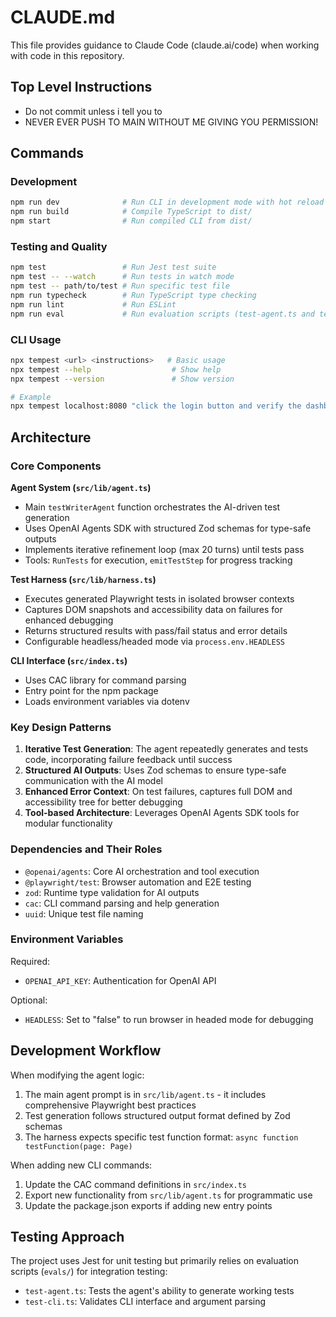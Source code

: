 # CLAUDE.md

This file provides guidance to Claude Code (claude.ai/code) when working with code in this repository.

## Top Level Instructions

- Do not commit unless i tell you to
- NEVER EVER PUSH TO MAIN WITHOUT ME GIVING YOU PERMISSION!

## Commands

### Development

```bash
npm run dev              # Run CLI in development mode with hot reload
npm run build            # Compile TypeScript to dist/
npm start                # Run compiled CLI from dist/
```

### Testing and Quality

```bash
npm test                 # Run Jest test suite
npm test -- --watch      # Run tests in watch mode
npm test -- path/to/test # Run specific test file
npm run typecheck        # Run TypeScript type checking
npm run lint             # Run ESLint
npm run eval             # Run evaluation scripts (test-agent.ts and test-cli.ts). DO NOT Run unless i tell you to
```

### CLI Usage

```bash
npx tempest <url> <instructions>   # Basic usage
npx tempest --help                  # Show help
npx tempest --version               # Show version

# Example
npx tempest localhost:8080 "click the login button and verify the dashboard loads"
```

## Architecture

### Core Components

**Agent System (`src/lib/agent.ts`)**

- Main `testWriterAgent` function orchestrates the AI-driven test generation
- Uses OpenAI Agents SDK with structured Zod schemas for type-safe outputs
- Implements iterative refinement loop (max 20 turns) until tests pass
- Tools: `RunTests` for execution, `emitTestStep` for progress tracking

**Test Harness (`src/lib/harness.ts`)**

- Executes generated Playwright tests in isolated browser contexts
- Captures DOM snapshots and accessibility data on failures for enhanced debugging
- Returns structured results with pass/fail status and error details
- Configurable headless/headed mode via `process.env.HEADLESS`

**CLI Interface (`src/index.ts`)**

- Uses CAC library for command parsing
- Entry point for the npm package
- Loads environment variables via dotenv

### Key Design Patterns

1. **Iterative Test Generation**: The agent repeatedly generates and tests code, incorporating failure feedback until success
2. **Structured AI Outputs**: Uses Zod schemas to ensure type-safe communication with the AI model
3. **Enhanced Error Context**: On test failures, captures full DOM and accessibility tree for better debugging
4. **Tool-based Architecture**: Leverages OpenAI Agents SDK tools for modular functionality

### Dependencies and Their Roles

- `@openai/agents`: Core AI orchestration and tool execution
- `@playwright/test`: Browser automation and E2E testing
- `zod`: Runtime type validation for AI outputs
- `cac`: CLI command parsing and help generation
- `uuid`: Unique test file naming

### Environment Variables

Required:

- `OPENAI_API_KEY`: Authentication for OpenAI API

Optional:

- `HEADLESS`: Set to "false" to run browser in headed mode for debugging

## Development Workflow

When modifying the agent logic:

1. The main agent prompt is in `src/lib/agent.ts` - it includes comprehensive Playwright best practices
2. Test generation follows structured output format defined by Zod schemas
3. The harness expects specific test function format: `async function testFunction(page: Page)`

When adding new CLI commands:

1. Update the CAC command definitions in `src/index.ts`
2. Export new functionality from `src/lib/agent.ts` for programmatic use
3. Update the package.json exports if adding new entry points

## Testing Approach

The project uses Jest for unit testing but primarily relies on evaluation scripts (`evals/`) for integration testing:

- `test-agent.ts`: Tests the agent's ability to generate working tests
- `test-cli.ts`: Validates CLI interface and argument parsing
